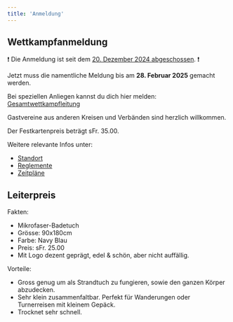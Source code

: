 ```yaml
---
title: 'Anmeldung'
---
```



Wettkampfanmeldung
------------------

❗ Die Anmeldung ist seit dem [20. Dezember 2024 abgeschossen](/news/2024-12-24_anmeldung_abgeschlossen). ❗

Jetzt muss die namentliche Meldung bis am **28. Februar 2025** gemacht werden.

Bei speziellen Anliegen kannst du dich hier melden: [Gesamtwettkampfleitung](/contact/gwl)

Gastvereine aus anderen Kreisen und Verbänden sind herzlich willkommen.

Der Festkartenpreis beträgt sFr. 35.00.

Weitere relevante Infos unter:

* [Standort](/turnbetrieb/standort)
* [Reglemente](/turnbetrieb/reglemente)
* [Zeitpläne](/turnbetrieb/zeitplane)


Leiterpreis
-----------

Fakten:

* Mikrofaser-Badetuch
* Grösse: 90x180cm
* Farbe: Navy Blau
* Preis: sFr. 25.00
* Mit Logo dezent geprägt, edel & schön, aber nicht auffällig.

Vorteile:

* Gross genug um als Strandtuch zu fungieren, sowie den ganzen Körper abzudecken.
* Sehr klein zusammenfaltbar. Perfekt für Wanderungen oder Turnerreisen mit kleinem Gepäck.
* Trocknet sehr schnell.
